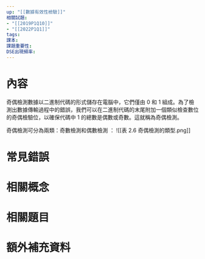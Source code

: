 ```yaml
---
up: "[[數據有效性檢驗]]"
相關試題: 
- "[[2019P1Q10]]"
- "[[2022P1Q1]]"
tags: 
課本: 
課題重要性: 
DSE出現頻率:
---
```

# 內容
奇偶檢測數據以二進制代碼的形式儲存在電腦中，它們僅由 0 和 1 組成。為了檢測出數據傳輸過程中的錯誤，我們可以在二進制代碼的末尾附加一個類似檢查數位的奇偶檢驗位，以確保代碼中 1 的總數是偶數或奇數。這就稱為奇偶檢測。

奇偶檢測可分為兩類：奇數檢測和偶數檢測 ： 
![[表 2.6 奇偶檢測的類型.png]]

# 常見錯誤
# 相關概念

# 相關題目
# 額外補充資料
 